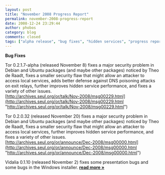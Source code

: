 ```yaml
---
layout: post
title: "November 2008 Progress Report"
permalink: november-2008-progress-report
date: 2008-12-24 23:29:44
author: phobos
category: blog
comments: closed
tags: ["alpha release", "bug fixes", "hidden services", "progress report", "translations"]
---
```


**Bug Fixes**

Tor 0.2.1.7-alpha (released November 8) fixes a major security problem in Debian and Ubuntu packages (and maybe other packages) noticed by Theo de Raadt, fixes a smaller security flaw that might allow an attacker to access local services, adds better defense against DNS poisoning attacks on exit relays, further improves hidden service performance, and fixes a variety of other issues.  
 [http://archives.seul.org/or/talk/Nov-2008/msg00229.html](http://archives.seul.org/or/talk/Nov-2008/msg00229.html "http://archives.seul.org/or/talk/Nov-2008/msg00229.html")

Tor 0.2.0.32 (released November 20) fixes a major security problem in Debian and Ubuntu packages (and maybe other packages) noticed by Theo de Raadt, fixes a smaller security flaw that might allow an attacker to access local services, further improves hidden service performance, and fixes a variety of other issues.  
 [http://archives.seul.org/or/announce/Dec-2008/msg00000.html](http://archives.seul.org/or/announce/Dec-2008/msg00000.html "http://archives.seul.org/or/announce/Dec-2008/msg00000.html")

Vidalia 0.1.10 (released November 2) fixes some presentation bugs and some bugs in the Windows installer. [**read more »**](https://blog.torproject.org/blog/november-2008-progress-report)
